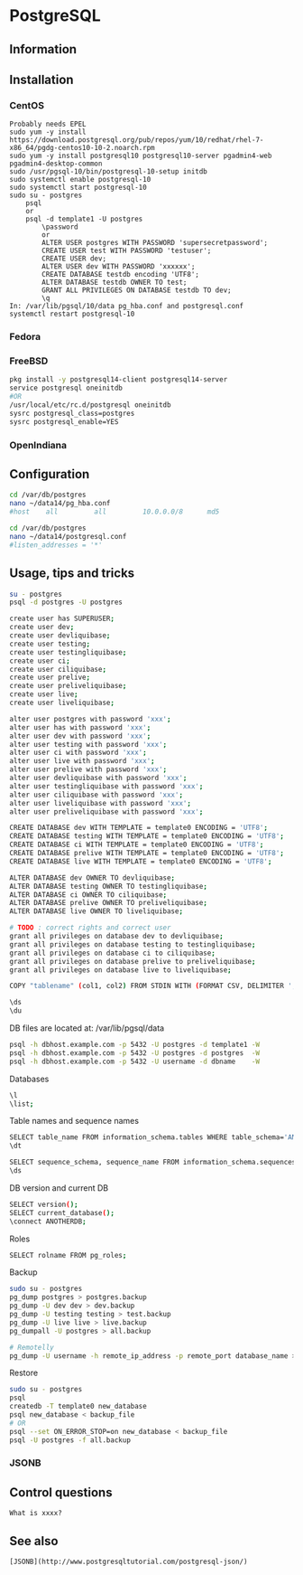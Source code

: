 # PostgreSQL

## Information

## Installation

### CentOS

    Probably needs EPEL
    sudo yum -y install https://download.postgresql.org/pub/repos/yum/10/redhat/rhel-7-x86_64/pgdg-centos10-10-2.noarch.rpm
    sudo yum -y install postgresql10 postgresql10-server pgadmin4-web pgadmin4-desktop-common
    sudo /usr/pgsql-10/bin/postgresql-10-setup initdb
    sudo systemctl enable postgresql-10
    sudo systemctl start postgresql-10
    sudo su - postgres
        psql
        or
        psql -d template1 -U postgres
            \password
            or
            ALTER USER postgres WITH PASSWORD 'supersecretpassword';
            CREATE USER test WITH PASSWORD 'testuser';
            CREATE USER dev;
            ALTER USER dev WITH PASSWORD 'xxxxxx';
            CREATE DATABASE testdb encoding 'UTF8';
            ALTER DATABASE testdb OWNER TO test;
            GRANT ALL PRIVILEGES ON DATABASE testdb TO dev;
            \q
    In: /var/lib/pgsql/10/data pg_hba.conf and postgresql.conf
    systemctl restart postgresql-10

### Fedora

### FreeBSD

```sh
pkg install -y postgresql14-client postgresql14-server
service postgresql oneinitdb
#OR
/usr/local/etc/rc.d/postgresql oneinitdb
sysrc postgresql_class=postgres
sysrc postgresql_enable=YES
```

### OpenIndiana

## Configuration

```sh
cd /var/db/postgres
nano ~/data14/pg_hba.conf
#host    all         all         10.0.0.0/8      md5
```

```sh
cd /var/db/postgres
nano ~/data14/postgresql.conf
#listen_addresses = '*'
```

## Usage, tips and tricks

```sh
su - postgres
psql -d postgres -U postgres

create user has SUPERUSER;
create user dev;
create user devliquibase;
create user testing;
create user testingliquibase;
create user ci;
create user ciliquibase;
create user prelive;
create user preliveliquibase;
create user live;
create user liveliquibase;

alter user postgres with password 'xxx';
alter user has with password 'xxx';
alter user dev with password 'xxx';
alter user testing with password 'xxx';
alter user ci with password 'xxx';
alter user live with password 'xxx';
alter user prelive with password 'xxx';
alter user devliquibase with password 'xxx';
alter user testingliquibase with password 'xxx';
alter user ciliquibase with password 'xxx';
alter user liveliquibase with password 'xxx';
alter user preliveliquibase with password 'xxx';

CREATE DATABASE dev WITH TEMPLATE = template0 ENCODING = 'UTF8';
CREATE DATABASE testing WITH TEMPLATE = template0 ENCODING = 'UTF8';
CREATE DATABASE ci WITH TEMPLATE = template0 ENCODING = 'UTF8';
CREATE DATABASE prelive WITH TEMPLATE = template0 ENCODING = 'UTF8';
CREATE DATABASE live WITH TEMPLATE = template0 ENCODING = 'UTF8';

ALTER DATABASE dev OWNER TO devliquibase;
ALTER DATABASE testing OWNER TO testingliquibase;
ALTER DATABASE ci OWNER TO ciliquibase;
ALTER DATABASE prelive OWNER TO preliveliquibase;
ALTER DATABASE live OWNER TO liveliquibase;

# TODO : correct rights and correct user
grant all privileges on database dev to devliquibase;
grant all privileges on database testing to testingliquibase;
grant all privileges on database ci to ciliquibase;
grant all privileges on database prelive to preliveliquibase;
grant all privileges on database live to liveliquibase;

COPY "tablename" (col1, col2) FROM STDIN WITH (FORMAT CSV, DELIMITER ',', HEADER true)

\ds
\du
```

DB files are located at: /var/lib/pgsql/data

```sh
psql -h dbhost.example.com -p 5432 -U postgres -d template1 -W
psql -h dbhost.example.com -p 5432 -U postgres -d postgres  -W
psql -h dbhost.example.com -p 5432 -U username -d dbname    -W
```

Databases

```sh
\l
\list;
```

Table names and sequence names

```sh
SELECT table_name FROM information_schema.tables WHERE table_schema='ANOTHER_SCHEMA';
\dt

SELECT sequence_schema, sequence_name FROM information_schema.sequences WHERE sequence_schema='ANOTHER_SCHEMA';
\ds
```

DB version and current DB

```sh
SELECT version();
SELECT current_database();
\connect ANOTHERDB;
```

Roles

```sh
SELECT rolname FROM pg_roles;
```

Backup

```sh
sudo su - postgres
pg_dump postgres > postgres.backup
pg_dump -U dev dev > dev.backup
pg_dump -U testing testing > test.backup
pg_dump -U live live > live.backup
pg_dumpall -U postgres > all.backup

# Remotelly
pg_dump -U username -h remote_ip_address -p remote_port database_name > backup_file
```

Restore

```sh
sudo su - postgres
psql
createdb -T template0 new_database
psql new_database < backup_file
# OR
psql --set ON_ERROR_STOP=on new_database < backup_file
psql -U postgres -f all.backup
```

### JSONB

## Control questions

    What is xxxx?

## See also

    [JSONB](http://www.postgresqltutorial.com/postgresql-json/)
